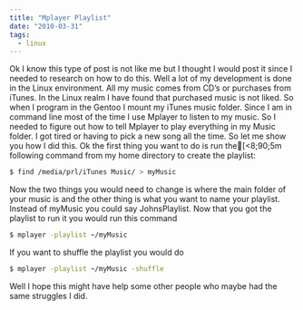 ```yaml
---
title: "Mplayer Playlist"
date: "2010-03-31"
tags:
  - linux
---
```


Ok I know this type of post is not like me but I thought I would post it since I needed to research on how to do this. Well a lot of my development is done in the Linux environment. All my music comes from CD’s or purchases from iTunes. In the Linux realm I have found that purchased music is not liked. So when I program in the Gentoo I mount my iTunes music folder. Since I am in command line most of the time I use Mplayer to listen to my music. So I needed to figure out how to tell Mplayer to play everything in my Music folder. I got tired or having to pick a new song all the time. So let me show you how I did this. Ok the first thing you want to do is run the[<8;90;5m following command from my home directory to create the playlist:

```bash
$ find /media/prl/iTunes Music/ > myMusic
```

Now the two things you would need to change is where the main folder of your music is and the other thing is what you want to name your playlist. Instead of myMusic you could say JohnsPlaylist. Now that you got the playlist to run it you would run this command

```bash
$ mplayer -playlist ~/myMusic
```

If you want to shuffle the playlist you would do

```bash
$ mplayer -playlist ~/myMusic -shuffle
```

Well I hope this might have help some other people who maybe had the same struggles I did.
